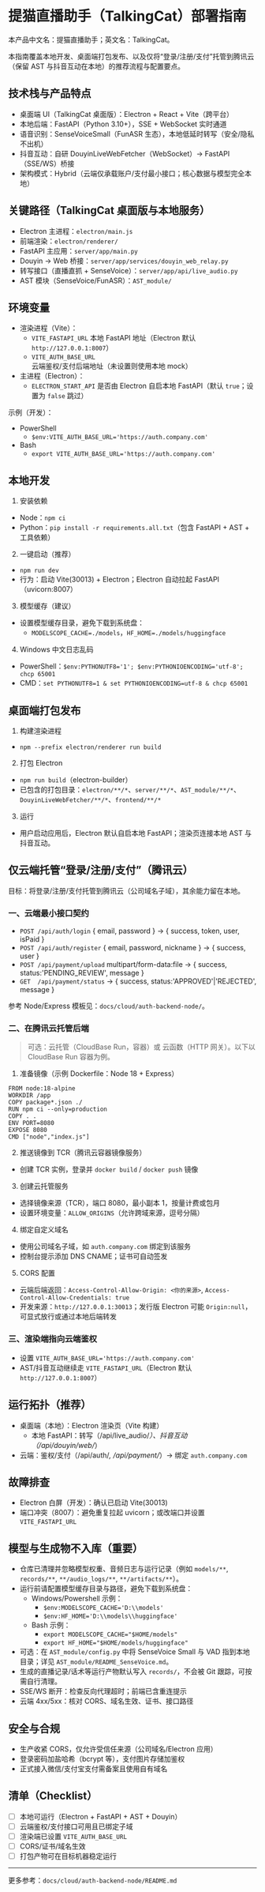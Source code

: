 # 提猫直播助手（TalkingCat）部署指南

本产品中文名：提猫直播助手；英文名：TalkingCat。

本指南覆盖本地开发、桌面端打包发布、以及仅将“登录/注册/支付”托管到腾讯云（保留 AST 与抖音互动在本地）的推荐流程与配置要点。

## 技术栈与产品特点
- 桌面端 UI（TalkingCat 桌面版）：Electron + React + Vite（跨平台）
- 本地后端：FastAPI（Python 3.10+），SSE + WebSocket 实时通道
- 语音识别：SenseVoiceSmall（FunASR 生态），本地低延时转写（安全/隐私不出机）
- 抖音互动：自研 DouyinLiveWebFetcher（WebSocket）→ FastAPI（SSE/WS）桥接
- 架构模式：Hybrid（云端仅承载账户/支付最小接口；核心数据与模型完全本地）

## 关键路径（TalkingCat 桌面版与本地服务）
- Electron 主进程：`electron/main.js`
- 前端渲染：`electron/renderer/`
- FastAPI 主应用：`server/app/main.py`
- Douyin → Web 桥接：`server/app/services/douyin_web_relay.py`
- 转写接口（直播直抓 + SenseVoice）：`server/app/api/live_audio.py`
- AST 模块（SenseVoice/FunASR）：`AST_module/`

## 环境变量
- 渲染进程（Vite）：
  - `VITE_FASTAPI_URL` 本地 FastAPI 地址（Electron 默认 `http://127.0.0.1:8007`）
  - `VITE_AUTH_BASE_URL` 云端鉴权/支付后端地址（未设置则使用本地 mock）
- 主进程（Electron）：
  - `ELECTRON_START_API` 是否由 Electron 自启本地 FastAPI（默认 `true`；设置为 `false` 跳过）

示例（开发）：
- PowerShell
  - `$env:VITE_AUTH_BASE_URL='https://auth.company.com'`
- Bash
  - `export VITE_AUTH_BASE_URL='https://auth.company.com'`

## 本地开发
1) 安装依赖
- Node：`npm ci`
- Python：`pip install -r requirements.all.txt`（包含 FastAPI + AST + 工具依赖）

2) 一键启动（推荐）
- `npm run dev`
- 行为：启动 Vite(30013) + Electron；Electron 自动拉起 FastAPI（uvicorn:8007）

3) 模型缓存（建议）
- 设置模型缓存目录，避免下载到系统盘：
  - `MODELSCOPE_CACHE=./models`，`HF_HOME=./models/huggingface`

4) Windows 中文日志乱码
- PowerShell：`$env:PYTHONUTF8='1'; $env:PYTHONIOENCODING='utf-8'; chcp 65001`
- CMD：`set PYTHONUTF8=1 & set PYTHONIOENCODING=utf-8 & chcp 65001`

## 桌面端打包发布
1) 构建渲染进程
- `npm --prefix electron/renderer run build`

2) 打包 Electron
- `npm run build`（electron-builder）
- 已包含的打包目录：`electron/**/*`、`server/**/*`、`AST_module/**/*`、`DouyinLiveWebFetcher/**/*`、`frontend/**/*`

3) 运行
- 用户启动应用后，Electron 默认自启本地 FastAPI；渲染页连接本地 AST 与抖音互动。

## 仅云端托管“登录/注册/支付”（腾讯云）
目标：将登录/注册/支付托管到腾讯云（公司域名子域），其余能力留在本地。

### 一、云端最小接口契约
- `POST /api/auth/login`  { email, password } → { success, token, user, isPaid }
- `POST /api/auth/register`  { email, password, nickname } → { success, user }
- `POST /api/payment/upload`  multipart/form-data:file → { success, status:'PENDING_REVIEW', message }
- `GET  /api/payment/status` → { success, status:'APPROVED'|'REJECTED', message }

参考 Node/Express 模板见：`docs/cloud/auth-backend-node/`。

### 二、在腾讯云托管后端
> 可选：云托管（CloudBase Run，容器）或 云函数（HTTP 网关）。以下以 CloudBase Run 容器为例。

1) 准备镜像（示例 Dockerfile：Node 18 + Express）
```
FROM node:18-alpine
WORKDIR /app
COPY package*.json ./
RUN npm ci --only=production
COPY . .
ENV PORT=8080
EXPOSE 8080
CMD ["node","index.js"]
```

2) 推送镜像到 TCR（腾讯云容器镜像服务）
- 创建 TCR 实例，登录并 `docker build` / `docker push` 镜像

3) 创建云托管服务
- 选择镜像来源（TCR），端口 8080，最小副本 1，按量计费或包月
- 设置环境变量：`ALLOW_ORIGINS`（允许跨域来源，逗号分隔）

4) 绑定自定义域名
- 使用公司域名子域，如 `auth.company.com` 绑定到该服务
- 控制台提示添加 DNS CNAME；证书可自动签发

5) CORS 配置
- 云端后端返回：`Access-Control-Allow-Origin: <你的来源>`, `Access-Control-Allow-Credentials: true`
- 开发来源：`http://127.0.0.1:30013`；发行版 Electron 可能 `Origin:null`，可显式放行或通过本地后端转发

### 三、渲染端指向云端鉴权
- 设置 `VITE_AUTH_BASE_URL='https://auth.company.com'`
- AST/抖音互动继续走 `VITE_FASTAPI_URL`（Electron 默认 `http://127.0.0.1:8007`）

## 运行拓扑（推荐）
- 桌面端（本地）：Electron 渲染页（Vite 构建）
  - 本地 FastAPI：转写（/api/live_audio/*）、抖音互动（/api/douyin/web/*）
- 云端：鉴权/支付（/api/auth/*, /api/payment/*）→ 绑定 `auth.company.com`

## 故障排查
- Electron 白屏（开发）：确认已启动 Vite(30013)
- 端口冲突（8007）：避免重复拉起 uvicorn；或改端口并设置 `VITE_FASTAPI_URL`

## 模型与生成物不入库（重要）
- 仓库已清理并忽略模型权重、音频日志与运行记录（例如 `models/**`, `records/**`, `**/audio_logs/**`, `**/artifacts/**`）。
- 运行前请配置模型缓存目录与路径，避免下载到系统盘：
  - Windows/Powershell 示例：
    - `$env:MODELSCOPE_CACHE='D:\\models'`
    - `$env:HF_HOME='D:\\models\\huggingface'`
  - Bash 示例：
    - `export MODELSCOPE_CACHE="$HOME/models"`
    - `export HF_HOME="$HOME/models/huggingface"`
- 可选：在 `AST_module/config.py` 中将 SenseVoice Small 与 VAD 指到本地目录；详见 `AST_module/README_SenseVoice.md`。
- 生成的直播记录/话术等运行产物默认写入 `records/`，不会被 Git 跟踪，可按需自行清理。
- SSE/WS 断开：检查反向代理超时；前端已含重连提示
- 云端 4xx/5xx：核对 CORS、域名生效、证书、接口路径

## 安全与合规
- 生产收紧 CORS，仅允许受信任来源（公司域名/Electron 应用）
- 登录密码加盐哈希（bcrypt 等），支付图片存储加鉴权
- 正式接入微信/支付宝支付需备案且使用自有域名

## 清单（Checklist）
- [ ] 本地可运行（Electron + FastAPI + AST + Douyin）
- [ ] 云端鉴权/支付接口可用且已绑定子域
- [ ] 渲染端已设置 `VITE_AUTH_BASE_URL`
- [ ] CORS/证书/域名生效
- [ ] 打包产物可在目标机器稳定运行

---

更多参考：`docs/cloud/auth-backend-node/README.md`
